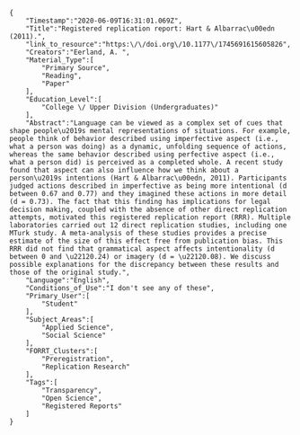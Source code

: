 
    {
        "Timestamp":"2020-06-09T16:31:01.069Z",
        "Title":"Registered replication report: Hart & Albarrac\u00edn (2011).",
        "link_to_resource":"https:\/\/doi.org\/10.1177\/1745691615605826",
        "Creators":"Eerland, A. ",
        "Material_Type":[
            "Primary Source",
            "Reading",
            "Paper"
        ],
        "Education_Level":[
            "College \/ Upper Division (Undergraduates)"
        ],
        "Abstract":"Language can be viewed as a complex set of cues that shape people\u2019s mental representations of situations. For example, people think of behavior described using imperfective aspect (i.e., what a person was doing) as a dynamic, unfolding sequence of actions, whereas the same behavior described using perfective aspect (i.e., what a person did) is perceived as a completed whole. A recent study found that aspect can also influence how we think about a person\u2019s intentions (Hart & Albarrac\u00edn, 2011). Participants judged actions described in imperfective as being more intentional (d between 0.67 and 0.77) and they imagined these actions in more detail (d = 0.73). The fact that this finding has implications for legal decision making, coupled with the absence of other direct replication attempts, motivated this registered replication report (RRR). Multiple laboratories carried out 12 direct replication studies, including one MTurk study. A meta-analysis of these studies provides a precise estimate of the size of this effect free from publication bias. This RRR did not find that grammatical aspect affects intentionality (d between 0 and \u22120.24) or imagery (d = \u22120.08). We discuss possible explanations for the discrepancy between these results and those of the original study.",
        "Language":"English",
        "Conditions_of_Use":"I don't see any of these",
        "Primary_User":[
            "Student"
        ],
        "Subject_Areas":[
            "Applied Science",
            "Social Science"
        ],
        "FORRT_Clusters":[
            "Preregistration",
            "Replication Research"
        ],
        "Tags":[
            "Transparency",
            "Open Science",
            "Registered Reports"
        ]
    }
